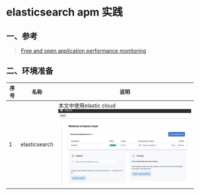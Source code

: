 # elasticsearch apm 实践

## 一、参考

>[Free and open application performance monitoring](https://www.elastic.co/guide/en/apm/guide/current/apm-overview.html#apm-overview)

## 二、环境准备

|序号|名称|说明|
|---|---|---|
|1 | elasticsearch| 本文中使用elastic cloud ![cloud](https://github.com/Kua-Fu/blog-book-images/blob/main/observe/es_cloud.png?raw=true)|

